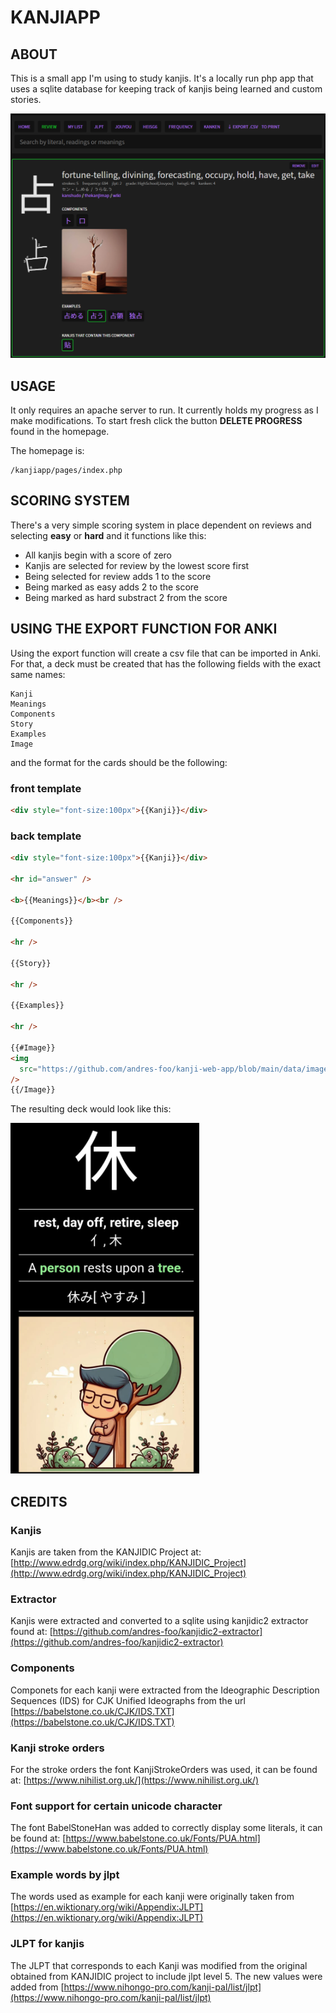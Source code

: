 # KANJIAPP

## ABOUT

This is a small app I'm using to study kanjis. It's a locally run php app that uses a sqlite database for keeping track of kanjis being learned and custom stories.

![Screenshot](https://github.com/andres-foo/kanji-web-app/blob/main/data/Screenshot.png?raw=true)

## USAGE

It only requires an apache server to run. It currently holds my progress as I make modifications. To start fresh click the button **DELETE PROGRESS** found in the homepage.

The homepage is:

```
/kanjiapp/pages/index.php
```

## SCORING SYSTEM

There's a very simple scoring system in place dependent on reviews and selecting **easy** or **hard** and it functions like this:

- All kanjis begin with a score of zero
- Kanjis are selected for review by the lowest score first
- Being selected for review adds 1 to the score
- Being marked as easy adds 2 to the score
- Being marked as hard substract 2 from the score

## USING THE EXPORT FUNCTION FOR ANKI

Using the export function will create a csv file that can be imported in Anki. For that, a deck must be created that has the following fields with the exact same names:

```
Kanji
Meanings
Components
Story
Examples
Image
```

and the format for the cards should be the following:

### front template

```html
<div style="font-size:100px">{{Kanji}}</div>
```

### back template

```html
<div style="font-size:100px">{{Kanji}}</div>

<hr id="answer" />

<b>{{Meanings}}</b><br />

{{Components}}

<hr />

{{Story}}

<hr />

{{Examples}}

<hr />

{{#Image}}
<img
  src="https://github.com/andres-foo/kanji-web-app/blob/main/data/images/{{Kanji}}.jpg?raw=true"
/>
{{/Image}}
```

The resulting deck would look like this:

![Anki](https://github.com/andres-foo/kanji-web-app/blob/main/data/Anki.png?raw=true)

## CREDITS

### Kanjis

Kanjis are taken from the KANJIDIC Project at: [http://www.edrdg.org/wiki/index.php/KANJIDIC_Project](http://www.edrdg.org/wiki/index.php/KANJIDIC_Project)

### Extractor

Kanjis were extracted and converted to a sqlite using kanjidic2 extractor found at: [https://github.com/andres-foo/kanjidic2-extractor](https://github.com/andres-foo/kanjidic2-extractor)

### Components

Componets for each kanji were extracted from the Ideographic Description Sequences (IDS) for CJK Unified Ideographs from the url [https://babelstone.co.uk/CJK/IDS.TXT](https://babelstone.co.uk/CJK/IDS.TXT)

### Kanji stroke orders

For the stroke orders the font KanjiStrokeOrders was used, it can be found at: [https://www.nihilist.org.uk/](https://www.nihilist.org.uk/)

### Font support for certain unicode character

The font BabelStoneHan was added to correctly display some literals, it can be found at: [https://www.babelstone.co.uk/Fonts/PUA.html](https://www.babelstone.co.uk/Fonts/PUA.html)

### Example words by jlpt

The words used as example for each kanji were originally taken from [https://en.wiktionary.org/wiki/Appendix:JLPT](https://en.wiktionary.org/wiki/Appendix:JLPT)

### JLPT for kanjis

The JLPT that corresponds to each Kanji was modified from the original obtained from KANJIDIC project to include jlpt level 5. The new values were added from [https://www.nihongo-pro.com/kanji-pal/list/jlpt](https://www.nihongo-pro.com/kanji-pal/list/jlpt)
